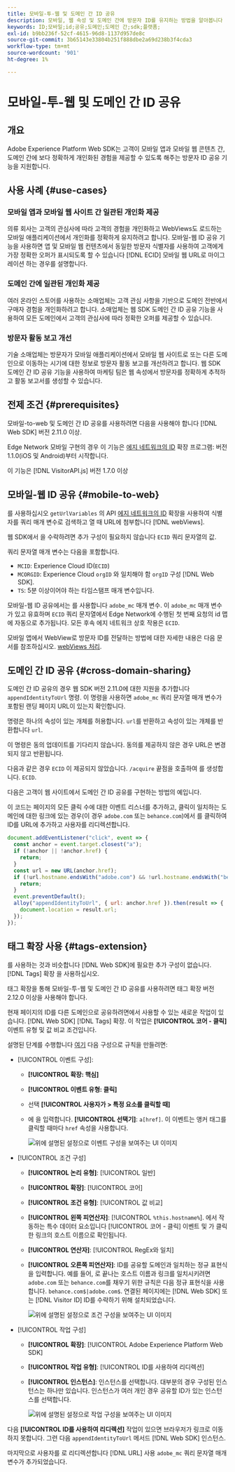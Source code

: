 ```yaml
---
title: 모바일-투-웹 및 도메인 간 ID 공유
description: 모바일, 웹 속성 및 도메인 간에 방문자 ID를 유지하는 방법을 알아봅니다
keywords: ID;모바일;id;공유;도메인;도메인 간;sdk;플랫폼;
exl-id: b9bb236f-52cf-4615-96d8-1137d957de8c
source-git-commit: 3b65143e33804b251f888dbe2a69d238b3f4cda3
workflow-type: tm+mt
source-wordcount: '901'
ht-degree: 1%

---
```


# 모바일-투-웹 및 도메인 간 ID 공유

## 개요

Adobe Experience Platform Web SDK는 고객이 모바일 앱과 모바일 웹 콘텐츠 간, 도메인 간에 보다 정확하게 개인화된 경험을 제공할 수 있도록 해주는 방문자 ID 공유 기능을 지원합니다.

## 사용 사례 {#use-cases}

### 모바일 앱과 모바일 웹 사이트 간 일관된 개인화 제공

의류 회사는 고객의 관심사에 따라 고객의 경험을 개인화하고 WebViews도 로드하는 모바일 애플리케이션에서 개인화를 정확하게 유지하려고 합니다. 모바일-웹 ID 공유 기능을 사용하면 앱 및 모바일 웹 컨텐츠에서 동일한 방문자 식별자를 사용하여 고객에게 가장 정확한 오퍼가 표시되도록 할 수 있습니다 [!DNL ECID] 모바일 웹 URL로 마이그레이션 하는 경우를 설명합니다.

### 도메인 간에 일관된 개인화 제공

여러 온라인 스토어를 사용하는 소매업체는 고객 관심 사항을 기반으로 도메인 전반에서 구매자 경험을 개인화하려고 합니다. 소매업체는 웹 SDK 도메인 간 ID 공유 기능을 사용하여 모든 도메인에서 고객의 관심사에 따라 정확한 오퍼를 제공할 수 있습니다.

### 방문자 활동 보고 개선

기술 소매업체는 방문자가 모바일 애플리케이션에서 모바일 웹 사이트로 또는 다른 도메인으로 이동하는 시기에 대한 정보로 방문자 활동 보고를 개선하려고 합니다. 웹 SDK 도메인 간 ID 공유 기능을 사용하여 마케팅 팀은 웹 속성에서 방문자를 정확하게 추적하고 활동 보고서를 생성할 수 있습니다.

## 전제 조건 {#prerequisites}

모바일-to-web 및 도메인 간 ID 공유를 사용하려면 다음을 사용해야 합니다 [!DNL Web SDK] 버전 2.11.0 이상.

Edge Network 모바일 구현의 경우 이 기능은 [에지 네트워크의 ID](https://aep-sdks.gitbook.io/docs/foundation-extensions/identity-for-edge-network) 확장 프로그램: 버전 1.1.0(iOS 및 Android)부터 시작합니다.

이 기능은 [!DNL VisitorAPI.js] 버전 1.7.0 이상

## 모바일-웹 ID 공유 {#mobile-to-web}

를 사용하십시오 `getUrlVariables` 의 API [에지 네트워크의 ID](https://aep-sdks.gitbook.io/docs/foundation-extensions/identity-for-edge-network/api-reference#geturlvariables) 확장을 사용하여 식별자를 쿼리 매개 변수로 검색하고 열 때 URL에 첨부합니다 [!DNL webViews].

웹 SDK에서 을 수락하려면 추가 구성이 필요하지 않습니다 `ECID` 쿼리 문자열의 값.

쿼리 문자열 매개 변수는 다음을 포함합니다.

* `MCID`: Experience Cloud ID(`ECID`)
* `MCORGID`: Experience Cloud `orgID` 와 일치해야 함 `orgID` 구성 [!DNL Web SDK].
* `TS`: 5분 이상이어야 하는 타임스탬프 매개 변수입니다.


모바일-웹 ID 공유에서는 를 사용합니다 `adobe_mc` 매개 변수. 이 `adobe_mc` 매개 변수가 있고 유효하며 `ECID` 쿼리 문자열에서 Edge Network에 수행된 첫 번째 요청의 id 맵에 자동으로 추가됩니다. 모든 후속 에지 네트워크 상호 작용은 `ECID`.

모바일 앱에서 WebView로 방문자 ID를 전달하는 방법에 대한 자세한 내용은 다음 문서를 참조하십시오. [webViews 처리](https://experienceleague.adobe.com/docs/platform-learn/implement-mobile-sdk/app-implementation/web-views.html#implementation).

## 도메인 간 ID 공유 {#cross-domain-sharing}

도메인 간 ID 공유의 경우 웹 SDK 버전 2.11.0에 대한 지원을 추가합니다 `appendIdentityToUrl` 명령. 이 명령을 사용하면 `adobe_mc` 쿼리 문자열 매개 변수가 포함된 랜딩 페이지 URL이 있는지 확인합니다.

명령은 하나의 속성이 있는 개체를 허용합니다. `url`를 반환하고 속성이 있는 개체를 반환합니다 `url`.

이 명령은 동의 업데이트를 기다리지 않습니다. 동의를 제공하지 않은 경우 URL은 변경되지 않고 반환됩니다.

다음과 같은 경우 `ECID` 이 제공되지 않았습니다. `/acquire` 끝점을 호출하여 를 생성합니다. `ECID`.

다음은 고객이 웹 사이트에서 도메인 간 ID 공유를 구현하는 방법의 예입니다.

이 코드는 페이지의 모든 클릭 수에 대한 이벤트 리스너를 추가하고, 클릭이 일치하는 도메인에 대한 링크에 있는 경우(이 경우 `adobe.com` 또는 `behance.com`)에서 를 클릭하여 ID를 URL에 추가하고 사용자를 리디렉션합니다.

```js
document.addEventListener("click", event => {
  const anchor = event.target.closest("a");
  if (!anchor || !anchor.href) {
    return;
  }
  const url = new URL(anchor.href);
  if (!url.hostname.endsWith("adobe.com") && !url.hostname.endsWith("behance.com")) {
    return;
  }
  event.preventDefault();
  alloy("appendIdentityToUrl", { url: anchor.href }).then(result => {
    document.location = result.url;
  });
});
```

## 태그 확장 사용 {#tags-extension}

를 사용하는 것과 비슷합니다 [!DNL Web SDK]에 필요한 추가 구성이 없습니다. [!DNL Tags] 확장 을 사용하십시오.

태그 확장을 통해 모바일-투-웹 및 도메인 간 ID 공유를 사용하려면 태그 확장 버전 2.12.0 이상을 사용해야 합니다.

현재 페이지의 ID를 다른 도메인으로 공유하려면에서 사용할 수 있는 새로운 작업이 있습니다. [!DNL Web SDK] [!DNL Tags] 확장. 이 작업은 **[!UICONTROL 코어 - 클릭]** 이벤트 유형 및 값 비교 조건입니다.

설명된 단계를 수행합니다 [여기](../../tags/ui/managing-resources/rules.md) 다음 구성으로 규칙을 만들려면:

* [!UICONTROL 이벤트 구성]:
   * **[!UICONTROL 확장: 핵심]**
   * **[!UICONTROL 이벤트 유형: 클릭]**
   * 선택 **[!UICONTROL 사용자가 > 특정 요소를 클릭할 때]**
   * 에 을 입력합니다. **[!UICONTROL 선택기]**: `a[href]`. 이 이벤트는 앵커 태그를 클릭할 때마다 `href` 속성을 사용합니다.

      ![위에 설명된 설정으로 이벤트 구성을 보여주는 UI 이미지](assets/id-sharing-event-configuration.png)

* [!UICONTROL 조건 구성]
   * **[!UICONTROL 논리 유형]**: [!UICONTROL 일반]
   * **[!UICONTROL 확장]**: [!UICONTROL 코어]
   * **[!UICONTROL 조건 유형]**: [!UICONTROL 값 비교]
   * **[!UICONTROL 왼쪽 피연산자]**: [!UICONTROL `%this.hostname%`]. 에서 작동하는 특수 데이터 요소입니다 [!UICONTROL 코어 - 클릭] 이벤트 및 가 클릭한 링크의 호스트 이름으로 확인됩니다.
   * **[!UICONTROL 연산자]**: [!UICONTROL RegEx와 일치]
   * **[!UICONTROL 오른쪽 피연산자]**: ID를 공유할 도메인과 일치하는 정규 표현식을 입력합니다. 예를 들어, 로 끝나는 호스트 이름과 링크를 일치시키려면 `adobe.com` 또는 `behance.com`를 채우기 위한 규칙은 다음 정규 표현식을 사용합니다. `behance.com$|adobe.com$`. 연결된 페이지에는 [!DNL Web SDK] 또는 [!DNL Visitor ID] ID를 수락하기 위해 설치되었습니다.

      ![위에 설명된 설정으로 조건 구성을 보여주는 UI 이미지](assets/id-sharing-condition-configuration.png)

* [!UICONTROL 작업 구성]
   * **[!UICONTROL 확장]**: [!UICONTROL Adobe Experience Platform Web SDK]
   * **[!UICONTROL 작업 유형]**: [!UICONTROL ID를 사용하여 리디렉션]
   * **[!UICONTROL 인스턴스]**: 인스턴스를 선택합니다. 대부분의 경우 구성된 인스턴스는 하나만 있습니다. 인스턴스가 여러 개인 경우 공유할 ID가 있는 인스턴스를 선택합니다.

      ![위에 설명된 설정으로 작업 구성을 보여주는 UI 이미지](assets/id-sharing-action-configuration.png)

다음 **[!UICONTROL ID를 사용하여 리디렉션]** 작업이 있으면 브라우저가 링크로 이동하지 못합니다. 그런 다음 `appendIdentityToUrl` 메서드 [!DNL Web SDK] 인스턴스.

마지막으로 사용자를 로 리디렉션합니다 [!DNL URL] 사용 `adobe_mc` 쿼리 문자열 매개 변수가 추가되었습니다.
